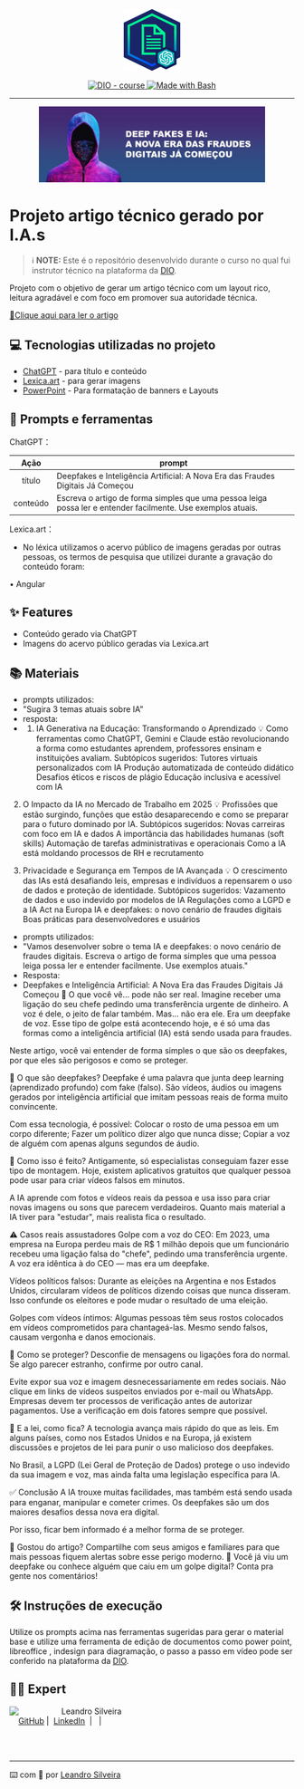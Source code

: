 <p align="center">
    <img width="100" src=".github/assets/banner.png">
</p>


<p align="center">
  <a href="https://dio.me/"><img src="https://img.shields.io/badge/DIO-Course-28DA77?logo=youtube" alt="DIO - course">
  </a>
  <a href="https://www.gnu.org/software/bash/" title="Go to Bash homepage"><img src="https://img.shields.io/badge/Prompt-Project-blue?logo=gnu-bash&amp;logoColor=white" alt="Made with Bash">
  </a>
</p>

-------

<p align="center">
  <img 
    src=".github/assets/capa01.png"
    width="400"  
  />
</p>

# Projeto artigo técnico gerado por I.A.s


 > ℹ️ **NOTE:** Este é o repositório desenvolvido durante o curso no qual fui instrutor técnico na plataforma da [DIO](https://dio.me).


Projeto com o objetivo de gerar um artigo técnico com um layout rico, leitura agradável e com foco em promover sua autoridade técnica.

<a href="https://web.dio.me/articles/deepfakes-e-inteligencia-artificial-a-nova-era-das-fraudes-digitais-ja-comecou-e6edfb81c814?back=/articles" title="View PDF now"> 📕Clique aqui para ler o artigo</a>

## 💻 Tecnologias utilizadas no projeto

- [ChatGPT](https://chat.openai.com/) - para título e conteúdo
- [Lexica.art](https://lexica.art/) - para gerar imagens
- [PowerPoint](https://www.microsoft.com/en/microsoft-365/powerpoint) - Para formatação de banners e Layouts

## 📄 Prompts e ferramentas


ChatGPT：

|   Ação   | prompt                                                                                                                                                                                                                                                                         |
| :------: | ------------------------------------------------------------------------------------------------------------------------------------------------------------------------------------------------------------------------------------------------------------------------------ |
|  título  | Deepfakes e Inteligência Artificial: A Nova Era das Fraudes Digitais Já Começou                                                                                                                                                                                   |
| conteúdo | Escreva o artigo de forma simples que uma pessoa leiga possa ler e entender facilmente. Use exemplos atuais. |


Lexica.art：

- No léxica utilizamos o acervo público de imagens geradas por outras pessoas, os termos de pesquisa que utilizei durante a gravação do conteúdo foram:

• Angular



## ✨ Features

- Conteúdo gerado via ChatGPT
- Imagens do acervo público geradas via Lexica.art

## 📚 Materiais

- prompts utilizados:
- "Sugira 3 temas atuais sobre IA"
- resposta:
- 1. IA Generativa na Educação: Transformando o Aprendizado
💡 Como ferramentas como ChatGPT, Gemini e Claude estão revolucionando a forma como estudantes aprendem, professores ensinam e instituições avaliam.
Subtópicos sugeridos:
Tutores virtuais personalizados com IA
Produção automatizada de conteúdo didático
Desafios éticos e riscos de plágio
Educação inclusiva e acessível com IA

2. O Impacto da IA no Mercado de Trabalho em 2025
💡 Profissões que estão surgindo, funções que estão desaparecendo e como se preparar para o futuro dominado por IA.
Subtópicos sugeridos:
Novas carreiras com foco em IA e dados
A importância das habilidades humanas (soft skills)
Automação de tarefas administrativas e operacionais
Como a IA está moldando processos de RH e recrutamento

3. Privacidade e Segurança em Tempos de IA Avançada
💡 O crescimento das IAs está desafiando leis, empresas e indivíduos a repensarem o uso de dados e proteção de identidade.
Subtópicos sugeridos:
Vazamento de dados e uso indevido por modelos de IA
Regulações como a LGPD e a IA Act na Europa
IA e deepfakes: o novo cenário de fraudes digitais
Boas práticas para desenvolvedores e usuários

- prompts utilizados:
- "Vamos desenvolver sobre o tema IA e deepfakes: o novo cenário de fraudes digitais. Escreva o artigo de forma simples que uma pessoa leiga possa ler e entender facilmente. Use exemplos atuais."
- Resposta:
- Deepfakes e Inteligência Artificial: A Nova Era das Fraudes Digitais Já Começou
👀 O que você vê… pode não ser real.
Imagine receber uma ligação do seu chefe pedindo uma transferência urgente de dinheiro. A voz é dele, o jeito de falar também. Mas... não era ele. Era um deepfake de voz. Esse tipo de golpe está acontecendo hoje, e é só uma das formas como a inteligência artificial (IA) está sendo usada para fraudes.

Neste artigo, você vai entender de forma simples o que são os deepfakes, por que eles são perigosos e como se proteger.

🤖 O que são deepfakes?
Deepfake é uma palavra que junta deep learning (aprendizado profundo) com fake (falso). São vídeos, áudios ou imagens gerados por inteligência artificial que imitam pessoas reais de forma muito convincente.

Com essa tecnologia, é possível:
Colocar o rosto de uma pessoa em um corpo diferente;
Fazer um político dizer algo que nunca disse;
Copiar a voz de alguém com apenas alguns segundos de áudio.

🧪 Como isso é feito?
Antigamente, só especialistas conseguiam fazer esse tipo de montagem. Hoje, existem aplicativos gratuitos que qualquer pessoa pode usar para criar vídeos falsos em minutos.

A IA aprende com fotos e vídeos reais da pessoa e usa isso para criar novas imagens ou sons que parecem verdadeiros. Quanto mais material a IA tiver para "estudar", mais realista fica o resultado.

⚠️ Casos reais assustadores
Golpe com a voz do CEO:
Em 2023, uma empresa na Europa perdeu mais de R$ 1 milhão depois que um funcionário recebeu uma ligação falsa do "chefe", pedindo uma transferência urgente. A voz era idêntica à do CEO — mas era um deepfake.

Vídeos políticos falsos:
Durante as eleições na Argentina e nos Estados Unidos, circularam vídeos de políticos dizendo coisas que nunca disseram. Isso confunde os eleitores e pode mudar o resultado de uma eleição.

Golpes com vídeos íntimos:
Algumas pessoas têm seus rostos colocados em vídeos comprometidos para chantageá-las. Mesmo sendo falsos, causam vergonha e danos emocionais.

🔐 Como se proteger?
Desconfie de mensagens ou ligações fora do normal. Se algo parecer estranho, confirme por outro canal.

Evite expor sua voz e imagem desnecessariamente em redes sociais.
Não clique em links de vídeos suspeitos enviados por e-mail ou WhatsApp.
Empresas devem ter processos de verificação antes de autorizar pagamentos.
Use a verificação em dois fatores sempre que possível.

📜 E a lei, como fica?
A tecnologia avança mais rápido do que as leis. Em alguns países, como nos Estados Unidos e na Europa, já existem discussões e projetos de lei para punir o uso malicioso dos deepfakes.

No Brasil, a LGPD (Lei Geral de Proteção de Dados) protege o uso indevido da sua imagem e voz, mas ainda falta uma legislação específica para IA.

✅ Conclusão
A IA trouxe muitas facilidades, mas também está sendo usada para enganar, manipular e cometer crimes. Os deepfakes são um dos maiores desafios dessa nova era digital.

Por isso, ficar bem informado é a melhor forma de se proteger.

📣 Gostou do artigo?
Compartilhe com seus amigos e familiares para que mais pessoas fiquem alertas sobre esse perigo moderno.
💬 Você já viu um deepfake ou conhece alguém que caiu em um golpe digital? Conta pra gente nos comentários!

## 🛠️ Instruções de execução

Utilize os prompts acima nas ferramentas sugeridas para gerar o material base e utilize uma ferramenta de edição de documentos como power point, libreoffice , indesign para diagramação, o passo a passo em vídeo pode ser conferido na plataforma da [DIO](https://dio.me).

## 👨‍💻 Expert

<p>
    <img 
      align=left 
      margin=10 
      width=80 
      src="https://avatars.githubusercontent.com/u/37452836?v=4"
    />
    <p>&nbsp&nbsp&nbspLeandro Silveira<br>
    &nbsp&nbsp&nbsp
    <a href="https://github.com/leandrog7s">
    GitHub</a>&nbsp;|&nbsp;
    <a href="https://www.linkedin.com/in/leandro-silveira-30146513/">LinkedIn</a>
&nbsp;|&nbsp;
&nbsp;|&nbsp;</p>
</p>
<br/><br/>
<p>

---

⌨️ com 💜 por [Leandro Silveira](https://github.com/leandrog7s)
